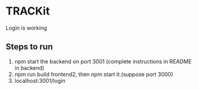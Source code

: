 # TRACKit
Login is working
## Steps to run

1. npm start the backend on port 3001 (complete instructions in README in backend)
2. npm run build frontend2, then npm start it.(suppose port 3000)
4. localhost:3001/login
